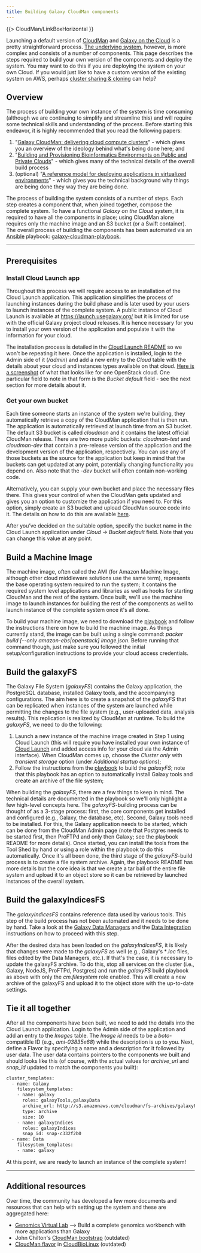 ```yaml
---
title: Building Galaxy CloudMan components
---
```

{{> CloudMan/LinkBoxHorizontal }}

<div class='right'></div>

Launching a default version of [CloudMan](http://usecloudman.org/) and [Galaxy on the Cloud](/src/cloudman/index.md) is a pretty straightforward process. [The underlying system](http://onlinelibrary.wiley.com/doi/10.1002/cpe.1836/full), however, is more complex and consists of a number of components. This page describes the steps required to build your own version of the components and deploy the system. You may want to do this if you are deploying the system on your own Cloud. If you would just like to have a custom version of the existing system on AWS, perhaps [cluster sharing & cloning](/src/cloudman/sharing/index.md) can help?

## Overview

The process of building your own instance of the system is time consuming (although we are continuing to simplify and streamline this) and will require some technical skills and understanding of the process. Before starting this endeavor, it is highly recommended that you read the following papers:
1. "[Galaxy CloudMan: delivering cloud compute clusters](http://www.biomedcentral.com/1471-2105/11/S12/S4)" - which gives you an overview of the ideology behind what's being done here; and
2. "[Building and Provisioning Bioinformatics Environments on Public and Private Clouds](http://figshare.com/articles/Building_and_Provisioning_Bioinformatics_Environments_on_Public_and_Private_Clouds/1424740)" - which gives many of the technical details of the overall build process
3. (optional) "[A reference model for deploying applications in virtualized environments](http://onlinelibrary.wiley.com/doi/10.1002/cpe.1836/full)" - which gives you the technical background why things are being done they way they are being done.

The process of building the system consists of a number of steps. Each step creates a component that, when joined together, compose the complete system. To have a functional *Galaxy on the Cloud* system, it is required to have all the components in place; using CloudMan alone requires only the machine image and an S3 bucket (or a Swift container). The overall process of building the components has been automated via an [Ansible](http://www.ansible.com/) playbook: [galaxy-cloudman-playbook](https://github.com/galaxyproject/galaxy-cloudman-playbook).

----

## Prerequisites

### Install Cloud Launch app

Throughout this process we will require access to an installation of the Cloud Launch application. This application simplifies the process of launching instances during the build phase and is later used by your users to launch instances of the complete system. A public instance of Cloud Launch is available at https://launch.usegalaxy.org/ but it is limited for use with the official Galaxy project cloud releases. It is hence necessary for you to install your own version of the application and populate it with the information for your cloud.

The installation process is detailed in the [Cloud Launch README](https://github.com/galaxyproject/cloudlaunch) so we won't be repeating it here. Once the application is installed, login to the Admin side of it (*<ip>/admin*) and add a new entry to the *Cloud* table with the details about your cloud and instances types available on that cloud. [Here is a screenshot](http://i.imgur.com/FAn3ERV.png) of what that looks like for one OpenStack cloud. One particular field to note in that form is the *Bucket default* field - see the next section for more details about it.

### Get your own bucket

Each time someone starts an instance of the system we're building, they automatically retrieve a copy of the CloudMan application that is then run. The application is automatically retrieved at launch time from an S3 bucket. The default S3 bucket is called *cloudman* and it contains the latest official CloudMan release. There are two more public buckets: *cloudman-test* and *cloudman-dev* that contain a pre-release version of the application and the development version of the application, respectively. You can use any of those buckets as the source for the application but keep in mind that the buckets can get updated at any point, potentially changing functionality you depend on. Also note that the *-dev* bucket will often contain non-working code.

Alternatively, you can supply your own bucket and place the necessary files there. This gives your control of when the CloudMan gets updated and gives you an option to customize the application if you need to. For this option, simply create an S3 bucket and upload CloudMan source code into it. The details on how to do this are available [here](https://wiki.galaxyproject.org/CloudMan/CustomizeGalaxyCloud#Using_custom_CloudMan_application).

After you’ve decided on the suitable option, specify the bucket name in the Cloud Launch application under *Cloud -> Bucket default* field. Note that you can change this value at any point.


## Build a Machine Image

The machine image, often called the AMI (for Amazon Machine Image, although other cloud middleware solutions use the same term), represents the base operating system required to run the system; it contains the required system level applications and libraries as well as hooks for starting CloudMan and the rest of the system. Once built, we'll use the machine image to launch instances for building the rest of the components as well to launch instance of the complete system once it's all done.

To build your machine image, we need to download the [playbook](https://github.com/galaxyproject/galaxy-cloudman-playbook) and follow the instructions there on how to build the machine image. As things currently stand, the image can be built using a single command: *packer build [--only amazon-ebs|openstack] image.json*. Before running that command though, just make sure you followed the initial setup/configuration instructions to provide your cloud access credentials.

## Build the galaxyFS

The Galaxy File System (*galaxyFS*) contains the Galaxy application, the PostgreSQL database, installed Galaxy tools, and the accompanying configurations. The aim here is to create a snapshot of the *galaxyFS* that can be replicated when instances of the system are launched while permitting the changes to the file system (e.g., user-uploaded data, analysis results). This replication is realized by CloudMan  at runtime. To build the *galaxyFS*, we need to do the following:
1. Launch a new instance of the machine image created in Step 1 using Cloud Launch (this will require you have installed your own instance of [Cloud Launch](https://github.com/galaxyproject/cloudlaunch) and added access info for your cloud via the Admin interface). When CloudMan comes up, choose the *Cluster only* with *transient storage* option (under *Additional startup options*);
2. Follow the instructions from the [playbook](https://github.com/galaxyproject/galaxy-cloudman-playbook) to build the *galaxyFS*; note that this playbook has an option to automatically install Galaxy tools and create an archive of the file system;

When building the *galaxyFS*, there are a few things to keep in mind. The technical details are documented in the playbook so we'll only highlight a few high-level concepts here. The *galaxyFS*-building process can be thought of as a 3-stage process: first, the core components get installed and configured (e.g., Galaxy, the database, etc). Second, Galaxy tools need to be installed. For this, the Galaxy application needs to be started, which can be done from the CloudMan Admin page (note that Postgres needs to be started first, then ProFTPd and only then Galaxy; see the playbook README for more details). Once started, you can install the tools from the Tool Shed by hand or using a role within the playbook to do this automatically. Once it's all been done, the third stage of the *galaxyFS*-build process is to create a file system archive. Again, the playbook README has more details but the core idea is that we create a tar ball of the entire file system and upload it to an object store so it can be retrieved by launched instances of the overall system.

## Build the galaxyIndicesFS

The *galaxyIndicesFS* contains reference data used by various tools. This step of the build process has not been automated and it needs to be done by hand. Take a look at the [Galaxy Data Managers](/src/admin/tools/data-managers/index.md) and the [Data Integration](/src/admin/data-integration/index.md) instructions on how to proceed with this step.

After the desired data has been loaded on the *galaxyIndicesFS*, it is likely that changes were made to the *galaxyFS* as well (e.g., Galaxy's **.loc* files, files edited by the Data Managers, etc.). If that's the case, it is necessary to update the galaxyFS archive. To do this, stop all services on the cluster (i.e., Galaxy, NodeJS, ProFTPd, Postgres) and run the *galaxyFS* build playbook as above with only the *cm.filesystem* role enabled. This will create a new archive of the galaxyFS and upload it to the object store with the up-to-date settings.

## Tie it all together

After all the components have been built, we need to add the details into the Cloud Launch application. Login to the Admin side of the application and add an entry to the *Images* table. The *Image id* needs to be a *boto*-compatible ID (e.g., *ami-03835e68*) while the description is up to you. Next, define a Flavor by specifying a name and a description for it followed by user data. The user data contains pointers to the components we built and should looks like this (of course, with the actual values for *archive_url* and *snap_id* updated to match the components you built):
```bash
cluster_templates:
  - name: Galaxy
    filesystem_templates:
    - name: galaxy
      roles: galaxyTools,galaxyData
      archive_url: http://s3.amazonaws.com/cloudman/fs-archives/galaxyFS-latest.tar.gz
      type: archive
      size: 10
    - name: galaxyIndices
      roles: galaxyIndices
      snap_id: snap-c332f2b0
  - name: Data
    filesystem_templates:
    - name: galaxy
```


At this point, we are ready to launch an instance of the complete system!

----

## Additional resources

Over time, the community has developed a few more documents and resources that can help with setting up the system and these are aggregated here:
* [Genomics Virtual Lab](https://github.com/gvlproject/gvl.ansible.playbook) ⟶ Build a complete genomics workbench with more applications than Galaxy
* John Chilton's [CloudMan bootstrap](https://github.com/jmchilton/cloudman_openstack_bootstrap) (outdated)
* [CloudMan flavor](https://github.com/chapmanb/cloudbiolinux/blob/master/deploy/cloudman.md) in [CloudBioLinux](http://cloudbiolinux.org/) (outdated)
